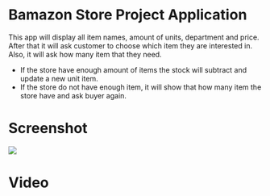 # Bamazon Store Project Application

This app will display all item names, amount of units, department and price. After that it will ask customer to choose which item they are interested in. Also, it will ask how many item that they need.

- If the store have enough amount of items the stock will subtract and update a new unit item. 
- If the store do not have enough item, it will show that how many item the store have and ask buyer again.

# Screenshot
![](.img/bamazon.png)

# Video
